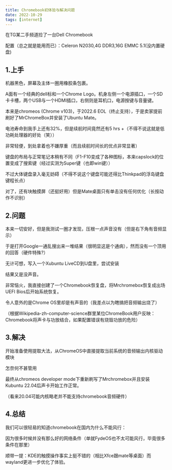 ```yaml
---
title: Chromebook初体验与解决问题
date: 2022-10-29
tags: [internet]
---
```



在TG某二手频道捡了一台Dell Chromebook

配置（总之就是能用而已）：Celeron N2030,4G DDR3,16G EMMC 5.1(没内置硬盘)

## 1.上手

机器黑色，屏幕及主体一圈用橡胶条包裹。

A面有一个经典的dell标和一个Chrome Logo。机身左侧一个电源插口，一个SD卡卡槽，两个USB与一个HDMI插口，右侧则是耳机口，电源按键与音量键。

本来是chromeos (Chrome v103)，于2022.6 EOL（终止支持），于是卖家提前刷好了MrChromeBox并安装了Ubuntu Mate。

电池寿命到我手上还有32%，但是续航时间竟然还有5 hrs +（不得不说这就是低功耗处理器的好处（笑））

非常轻便，到处拿着也不嫌厚重（而且续航时间长的优点非常显著）

键盘的布局与正常笔记本稍有不同（F1-F10变成了各种图标，本来capslock的位置变成了搜索键（经过实测为Super键（也即win键））

不过大体键盘录入毫无妨碍（不得不说这个键盘可能还得比Thinkpad的浮岛键盘键程长点）

对了，还有块触摸屏（还挺好用）但是Mate桌面只有单击没有任何优化（长按动作不识别）

## 2.问题

本来一切安好，但是我测试一圈才发现，压根一点声音没有（但是右下角有音频显示）

于是打开Google一通乱搜出来一堆结果（很明显这是个通病），然而没有一个顶用的回答（硬件特殊?）

无计可想，写入一个Xubuntu LiveCD到U盘里，尝试安装

结果又是没声音。 

非常恼火，我直接创建了一个Chromebook恢复盘，将Mrchromebox恢复成出场UEFI Bios后开始系统恢复。

令人意外的是Chrome OS里却是有声音的（我差点以为瞎搞把音频输出烧了）

（根据Wikipedia-zh-computer-science群里某位ChromeBook用户反映：Chromebook将声卡与功放结合，如果配置错误有烧毁功放的危险）

## 3.解决

开始准备使用提取大法，从ChromeOS中直接提取当前系统的音频输出内核驱动模块

怎奈何不甚管用

最终从chromeos developer mode下重新刷写了Mrchromebox并且安装Kubuntu 22.04后声卡开始工作正常。

（看来20.04可能内核略老并不能支持chromebook音频硬件）

## 4.总结

我们可以很轻易的知道chromebook在国内为什么不能风行：

因为很多时候并没有那么好的网络条件（单就FydeOS也不太可能风行，毕竟很多条件在那里）

顺带一提：KDE的触摸操作事实上挺不错的（相比Xfce跟mate等桌面）而wayland更进一步优化了体验。
